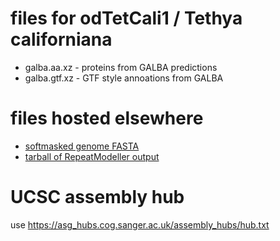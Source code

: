 # files for odTetCali1 / Tethya californiana 
* galba.aa.xz - proteins from GALBA predictions
* galba.gtf.xz - GTF style annoations from GALBA

# files hosted elsewhere
* [softmasked genome FASTA](https://asg_hubs.cog.sanger.ac.uk/odTetCali1/odTetCali1.fa.masked)
* [tarball of RepeatModeller output](https://asg_hubs.cog.sanger.ac.uk/odTetCali1/odTetCali1.tar.xz)

# UCSC assembly hub
use https://asg_hubs.cog.sanger.ac.uk/assembly_hubs/hub.txt


